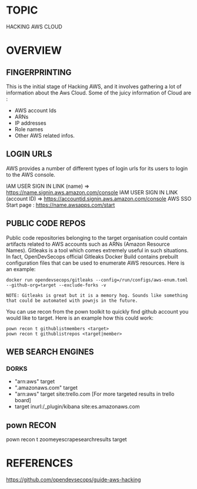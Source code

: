 # TOPIC
HACKING AWS CLOUD

# OVERVIEW
## FINGERPRINTING
This is the initial stage of Hacking AWS, and it involves gathering a lot of information about the Aws Cloud.
Some of the juicy information of Cloud are :
 - AWS account Ids
 - ARNs
 - IP addresses
 - Role names
 - Other AWS related infos.

## LOGIN URLS
AWS provides a number of different types of login urls for its users to login to the AWS console.

IAM USER SIGN IN LINK (name) => https://name.signin.aws.amazon.com/console
IAM USER SIGN IN LINK (account ID) => https://accountid.signin.aws.amazon.com/console
AWS SSO Start page : https://name.awsapps.com/start

## PUBLIC CODE REPOS
Public code repositories belonging to the target organisation could contain artifacts related to AWS accounts such as ARNs (Amazon Resource Names). Gitleaks is a tool which comes extremely useful in such situations. In fact, OpenDevSecops official Gitleaks Docker Build contains prebuilt configuration files that can be used to enumerate AWS resources. Here is an example:

```
docker run opendevsecops/gitleaks --config=/run/configs/aws-enum.toml --github-org=target --exclude-forks -v

NOTE: Gitleaks is great but it is a memory hog. Sounds like something that could be automated with pownjs in the future.
```
You can use recon from the pown toolkit to quickly find github account you would like to target.
 Here is an example how this could work:

```
pown recon t githublistmembers <target>
pown recon t githublistrepos <target|member>
```
## WEB SEARCH ENGINES
### DORKS
- "arn:aws" target
- ".amazonaws.com" target
- "arn:aws" target site:trello.com   [For more targeted results in trello board]
- target inurl:/_plugin/kibana site:es.amazonaws.com

## pown RECON
pown recon t zoomeyescrapesearchresults target

# REFERENCES
https://github.com/opendevsecops/guide-aws-hacking
